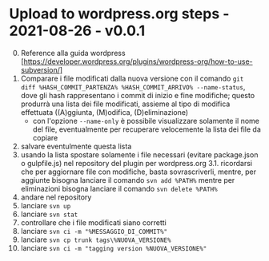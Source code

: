 # Upload to wordpress.org steps - 2021-08-26 - v0.0.1

0. Reference alla guida wordpress [https://developer.wordpress.org/plugins/wordpress-org/how-to-use-subversion/]
1. Comparare i file modificati dalla nuova versione con il comando `git diff %HASH_COMMIT_PARTENZA% %HASH_COMMIT_ARRIVO% --name-status`, dove gli hash rappresentano i commit di inizio e fine modifiche; questo produrrà una lista dei file modificati, assieme al tipo di modifica effettuata ((A)ggiunta, (M)odifica, (D)eliminazione)
   - con l'opzione `--name-only` è possibile visualizzare solamente il nome del file, eventualmente per recuperare velocemente la lista dei file da copiare
2. salvare eventulmente questa lista
3. usando la lista spostare solamente i file necessari (evitare package.json o gulpfile.js) nel repository del plugin per wordpress.org
   3.1. ricordarsi che per aggiornare file con modifiche, basta sovrascriverli, mentre, per aggiunte bisogna lanciare il comando `svn add %PATH%` mentre per eliminazioni bisogna lanciare il comando `svn delete %PATH%`
4. andare nel repository
5. lanciare `svn up`
6. lanciare `svn stat`
7. controllare che i file modificati siano corretti
8. lanciare `svn ci -m "%MESSAGGIO_DI_COMMIT%"`
9. lanciare `svn cp trunk tags\%NUOVA_VERSIONE%`
10. lanciare `svn ci -m "tagging version %NUOVA_VERSIONE%"`
